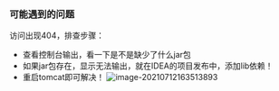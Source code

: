 ### 可能遇到的问题
访问出现404，排查步骤：
+ 查看控制台输出，看一下是不是缺少了什么jar包
+ 如果jar包存在，显示无法输出，就在IDEA的项目发布中，添加lib依赖！
+ 重启tomcat即可解决！
![image-20210712163513893](https://ljava-bucket.oss-cn-beijing.aliyuncs.com/img/image-20210712163513893.png)